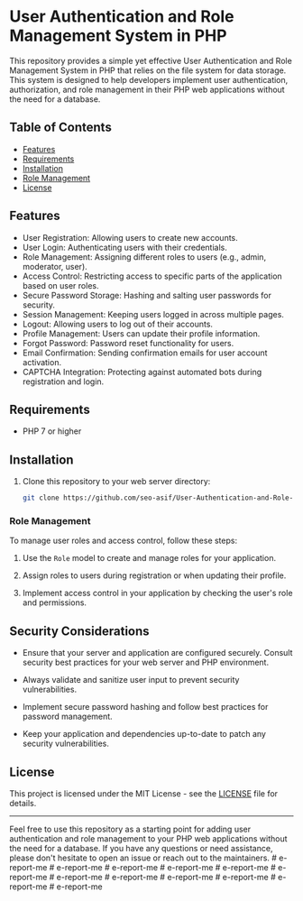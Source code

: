 # User Authentication and Role Management System in PHP

This repository provides a simple yet effective User Authentication and Role Management System in PHP that relies on the file system for data storage. This system is designed to help developers implement user authentication, authorization, and role management in their PHP web applications without the need for a database.

## Table of Contents

- [Features](#features)
- [Requirements](#requirements)
- [Installation](#installation)
- [Role Management](#role-management)
- [License](#license)

## Features

- User Registration: Allowing users to create new accounts.
- User Login: Authenticating users with their credentials.
- Role Management: Assigning different roles to users (e.g., admin, moderator, user).
- Access Control: Restricting access to specific parts of the application based on user roles.
- Secure Password Storage: Hashing and salting user passwords for security.
- Session Management: Keeping users logged in across multiple pages.
- Logout: Allowing users to log out of their accounts.
- Profile Management: Users can update their profile information.
- Forgot Password: Password reset functionality for users.
- Email Confirmation: Sending confirmation emails for user account activation.
- CAPTCHA Integration: Protecting against automated bots during registration and login.

## Requirements

- PHP 7 or higher


## Installation

1. Clone this repository to your web server directory:

   ```bash
   git clone https://github.com/seo-asif/User-Authentication-and-Role-Management-System-PHP.git
   ```


### Role Management

To manage user roles and access control, follow these steps:

1. Use the `Role` model to create and manage roles for your application.

2. Assign roles to users during registration or when updating their profile.

3. Implement access control in your application by checking the user's role and permissions.

## Security Considerations

- Ensure that your server and application are configured securely. Consult security best practices for your web server and PHP environment.

- Always validate and sanitize user input to prevent security vulnerabilities.

- Implement secure password hashing and follow best practices for password management.

- Keep your application and dependencies up-to-date to patch any security vulnerabilities.



## License

This project is licensed under the MIT License - see the [LICENSE](LICENSE) file for details.

---

Feel free to use this repository as a starting point for adding user authentication and role management to your PHP web applications without the need for a database. If you have any questions or need assistance, please don't hesitate to open an issue or reach out to the maintainers.
#   e - r e p o r t - m e  
 #   e - r e p o r t - m e  
 #   e - r e p o r t - m e  
 #   e - r e p o r t - m e  
 #   e - r e p o r t - m e  
 #   e - r e p o r t - m e  
 #   e - r e p o r t - m e  
 #   e - r e p o r t - m e  
 #   e - r e p o r t - m e  
 #   e - r e p o r t - m e  
 #   e - r e p o r t - m e  
 #   e - r e p o r t - m e  
 